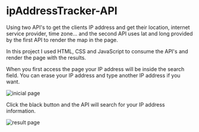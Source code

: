 # ipAddressTracker-API

Using two API's to get the clients IP address and get their location, internet service provider, time zone... and the second API uses lat and long provided
by the first API to render the map in the page. 

In this project I used HTML, CSS and JavaScript to consume the API's and render the page with the results.

When you first access the page your IP address will be inside the search field. You can erase your IP address and type another IP address if you want.

![inicial page](https://user-images.githubusercontent.com/35283077/174828846-170bf047-9297-465e-a6fb-6680d7c78278.jpg)

Click the black button and the API will search for your IP address information.

![result page](https://user-images.githubusercontent.com/35283077/174829603-fd93c6c8-bf09-46c9-97e3-68d3d6b209f7.jpg)
